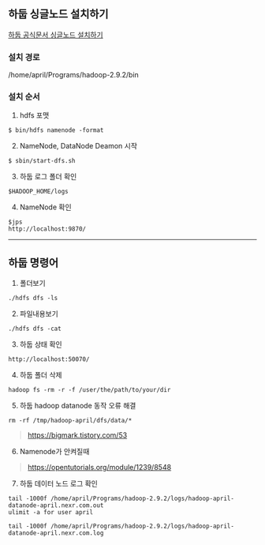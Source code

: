 ## 하둡 싱글노드 설치하기
[하둡 공식문서 싱글노드 설치하기](https://hadoop.apache.org/docs/stable/hadoop-project-dist/hadoop-common/SingleCluster.html)

### 설치 경로
/home/april/Programs/hadoop-2.9.2/bin  

### 설치 순서
1. hdfs 포맷
```
$ bin/hdfs namenode -format
```

2. NameNode, DataNode Deamon 시작
```
$ sbin/start-dfs.sh
```

3. 하둡 로그 폴더 확인
```
$HADOOP_HOME/logs
```

4. NameNode 확인
```
$jps
http://localhost:9870/
```

***

## 하둡 명령어
1. 폴더보기
```
./hdfs dfs -ls 
```  

2. 파일내용보기
```
./hdfs dfs -cat
```

3. 하둡 상태 확인
```
http://localhost:50070/ 
```

4. 하둡 폴더 삭제
```
hadoop fs -rm -r -f /user/the/path/to/your/dir 
```

5. 하둡 hadoop datanode 동작 오류 해결
```
rm -rf /tmp/hadoop-april/dfs/data/*
```
> https://bigmark.tistory.com/53

6. Namenode가 안켜질때 
> https://opentutorials.org/module/1239/8548 

7. 하둡 데이터 노드 로그 확인 
```
tail -1000f /home/april/Programs/hadoop-2.9.2/logs/hadoop-april-datanode-april.nexr.com.out 
ulimit -a for user april 
```
```
tail -1000f /home/april/Programs/hadoop-2.9.2/logs/hadoop-april-datanode-april.nexr.com.log
```
